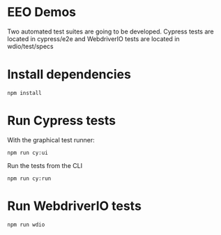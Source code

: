 # EEO Demos

Two automated test suites are going to be developed. 
Cypress tests are located in cypress/e2e and WebdriverIO tests are located in wdio/test/specs

# Install dependencies
```
npm install
```

# Run Cypress tests
With the graphical test runner:
```
npm run cy:ui
```

Run the tests from the CLI
```
npm run cy:run
```

# Run WebdriverIO tests
```
npm run wdio
```
